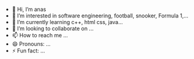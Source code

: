 - 👋 Hi, I’m anas
- 👀 I’m interested in software engineering, football, snooker, Formula 1,...
- 🌱 I’m currently learning c++, html css, java...
- 💞️ I’m looking to collaborate on ...
- 📫 How to reach me ...
- 😄 Pronouns: ...
- ⚡ Fun fact: ...

<!---
anasongithub/anasongithub is a ✨ special ✨ repository because its `README.md` (this file) appears on your GitHub profile.
You can click the Preview link to take a look at your changes.
--->

